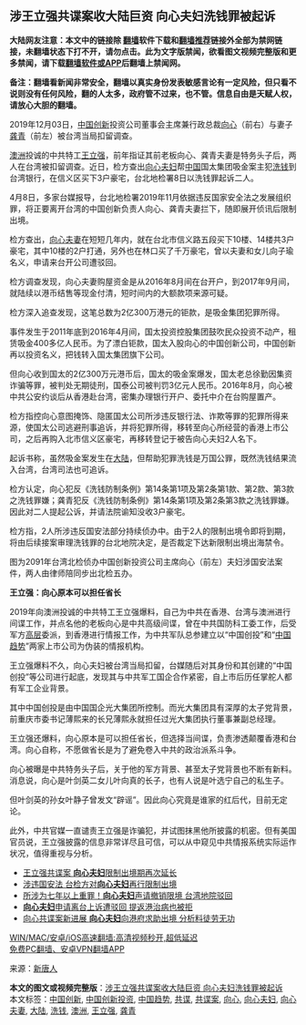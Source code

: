  <h2>涉王立强共谍案收大陆巨资 向心夫妇洗钱罪被起诉</h2> <p class="notice"><b>大陆网友注意：本文中的链接除 <a href="https://github.com/bannedbook/fanqiang" >翻墙</a>软件下载和<a href="https://github.com/killgcd/justmysocks/blob/master/README.md">翻墙推荐</a>链接外全部为禁网链接，未翻墙状态下打不开，请勿点击。此为文字版禁闻，欲看图文视频完整版和更多禁闻，请下载<a href="https://github.com/bannedbook/fanqiang">翻墙软件或APP</a>后翻墙上禁闻网。</p><p>备注：翻墙看新闻非常安全，翻墙以真实身份发表敏感言论有一定风险，但只看不说则没有任何风险，翻的人太多，政府管不过来，也不管。信息自由是天赋人权，请放心大胆的翻墙。</b></p>  <div class="entry"> <p id="conimg">2019年12月03日，<a href="https://www.bannedbook.org/bnews/tag/%e4%b8%ad%e5%9b%bd%e5%88%9b%e6%96%b0/" class="st_tag internal_tag" rel="tag" title="标签 中国创新 下的日志">中国创新</a>投资公司董事会主席兼行政总裁<a href="https://www.bannedbook.org/bnews/tag/%e5%90%91%e5%bf%83/" class="st_tag internal_tag" rel="tag" title="标签 向心 下的日志">向心</a>（前右）与妻子<a href="https://www.bannedbook.org/bnews/tag/%e9%be%9a%e9%9d%92/" class="st_tag internal_tag" rel="tag" title="标签 龚青 下的日志">龚青</a>（前左）被台湾当局扣留调查。</p> <p><a href="https://www.bannedbook.org/bnews/tag/%e6%be%b3%e6%b4%b2/" class="st_tag internal_tag" rel="tag" title="标签 澳洲 下的日志">澳洲</a>投诚的中共特工<a href="https://www.bannedbook.org/bnews/tag/%E7%8E%8B%E7%AB%8B%E5%BC%BA/" class="st_tag internal_tag" rel="tag" title="标签 王立强 下的日志">王立强</a>，前年指证其前老板向心、龚青夫妻是特务头子后，两人在台湾被扣留调查。近日，检方查出<a href="https://www.bannedbook.org/bnews/tag/%e5%90%91%e5%bf%83%e5%a4%ab%e5%a6%87/" class="st_tag internal_tag" rel="tag" title="标签 向心夫妇 下的日志">向心夫妇</a>帮<span class='wp_keywordlink_affiliate'><a href="https://www.bannedbook.org/" title="中国" target="_blank">中国</a></span>国太集团吸金案主犯<a href="https://www.bannedbook.org/bnews/tag/%e6%b4%97%e9%92%b1/" class="st_tag internal_tag" rel="tag" title="标签 洗钱 下的日志">洗钱</a>到台湾银行，在信义区买下3户豪宅，台北地检署8日以洗钱罪起诉二人。</p> <p>4月8日，多家台媒报导，台北地检署2019年11月依据违反国家安全法之发展组织罪，将正要离开台湾的中国创新负责人向心、龚青夫妻拦下，随即展开侦讯后限制出境。</p> <p>检方查出，<a href="https://www.bannedbook.org/bnews/tag/%e5%90%91%e5%bf%83%e5%a4%ab%e5%a6%bb/" class="st_tag internal_tag" rel="tag" title="标签 向心夫妻 下的日志">向心夫妻</a>在短短几年内，就在台北市信义路五段买下10楼、14楼共3户豪宅，其中10楼的2户打通，另外也在林口买了千万豪宅，曾以夫妻和女儿向子瑜名义，申请来台开公司遭驳回。</p> <p>检方调查发现，向心夫妻购屋资金是从2016年8月间在台开户，到2017年9月间，就陆续以港币结售等现金付清，短时间内的大额款项来源可疑。</p>  <p>检方深入追查发现，这笔总数为2亿300万港元的钜款，是吸金集团犯罪所得。</p> <p>事件发生于2011年底到2016年4月间，国太投资控股集团鼓吹民众投资不动产，租赁吸金400多亿人民币。为了漂白钜款，国太入股向心的中国创新公司，中国创新再以投资名义，把钱转入国太集团旗下公司。</p> <p>但向心收到国太的2亿300万元港币后，国太的吸金案爆发，国太老总徐勤因集资诈骗等罪，被判处无期徒刑，国泰公司被判罚3亿元人民币。2016年8月，向心被中共公安约谈后从香港赴台湾，密集办理银行开户、委托中介在台购屋置产。</p> <p>检方指控向心意图掩饰、隐匿国太公司所涉违反银行法、诈欺等罪的犯罪所得来源，使国太公司逃避刑事追诉，并将犯罪所得，移转至向心所经营的香港上市公司，之后再购入北市信义区豪宅，再移转登记于被告向心夫妇2人名下。</p> <p>起诉书称，虽然吸金案发生在<span class='wp_keywordlink_affiliate'><a href="https://www.bannedbook.org/" title="大陆" target="_blank">大陆</a></span>，但帮助犯罪洗钱是万国公罪，既然洗钱结果流入台湾，台湾司法也可追诉。</p>  <p>检方认定，向心犯反《洗钱防制条例》第14条第1项及第2条第1款、第2款、第3款之洗钱罪嫌；龚青犯反《洗钱防制条例》第14条第1项及第2条第3款之洗钱罪嫌。因此对二人提起公诉，并请法院谕知没收3户豪宅。</p> <p>检方指，2人所涉违反国安法部分持续侦办中。由于2人的限制出境令即将到期，将由后续接案审理洗钱罪的台北地院决定，是否裁定下达新限制出境出海禁令。</p> <p>图为2091年台湾北检侦办中国创新投资公司主席向心（前左）夫妇涉国安法案件，两人由律师陪同步出北检五办。</p> <p><strong>王立强：向心原本可以担任省长</strong></p> <p>2019年向澳洲投诚的中共特工王立强爆料，自己为中共在香港、台湾与澳洲进行间谍工作，并点名他的老板向心是中共高级间谍，曾在中共国防科工委工作，后受军方<span class='wp_keywordlink_affiliate'><a href="https://www.bannedbook.org/bnews/ccpdope/" title="中共高层内幕" target="_blank">高层</a></span>委派，到香港进行情报工作，为中共军队总参建立以“中国创投”和“<a href="https://www.bannedbook.org/bnews/tag/%e4%b8%ad%e5%9b%bd%e8%b6%8b%e5%8a%bf/" class="st_tag internal_tag" rel="tag" title="标签 中国趋势 下的日志">中国趋势</a>”两家上市公司为伪装的情报机构。</p>  <p>王立强爆料不久，向心夫妇被台湾当局扣留，台媒随后对其身份和其创建的“中国创投”等公司进行起底，发现其与中共军工国企合作紧密，自上市后历任掌舵人都有军工企业背景。</p> <p>其中中国创投是由中国国企光大集团所控制。而光大集团具有深厚的太子党背景，前重庆市委书记薄熙来的长兄薄熙永就担任过光大集团执行董事兼副总经理。</p> <p>王立强还爆料，向心原本是可以担任省长，但选择当间谍，负责渗透颠覆香港和台湾。向心自称，不愿做省长是为了避免卷入中共的政治派系斗争。</p> <p>向心被曝是中共特务头子后，关于他的军方背景、甚至太子党背景也不断有新料。消息说，向心是叶剑英二女儿叶向真的长子，也有人说是叶选宁自己的私生子。</p> <p>但叶剑英的孙女叶静子曾发文“辟谣”。因此向心究竟是谁家的红后代，目前无定论。</p>  <p>此外，中共官媒一直谴责王立强是诈骗犯，并试图抹黑他所披露的机密。但有美国官员说，王立强披露的信息非常详尽且可信，可以从中窥见中共情报系统实际运作状况，值得重视与分析。</p> <ul class='op-related-articles' title='相关阅读'> <li><a href='https://www.bannedbook.org/bnews/comments/20210204/1481291.html' target='_blank'>王立强共谍案 <b>向心夫妇</b>限制出境期再次延长</a></li> <li><a href='https://www.bannedbook.org/bnews/cbnews/20200218/1278900.html' target='_blank'>涉违国安法 台检方对<b>向心夫妇</b>再行限制出境</a></li> <li><a href='https://www.bannedbook.org/bnews/topimagenews/20200116/1259831.html' target='_blank'>所涉为七年以上重罪！<b>向心夫妇</b>声请撤销限境 台湾地院驳回</a></li> <li><a href='https://www.bannedbook.org/bnews/cbnews/20200116/1259783.html' target='_blank'><b>向心夫妇</b>申请离台上诉遭驳回 提返港治病也被拒</a></li> <li><a href='https://www.bannedbook.org/bnews/topimagenews/20191228/1248937.html' target='_blank'>向心共谍案新进展 <b>向心夫妇</b>向港府求助出境 分析料徒劳无功</a></li> </ul> <p class="texttj"> <a href="https://github.com/bannedbook/fanqiang/wiki/V2ray%E6%9C%BA%E5%9C%BA" target="_blank">WIN/MAC/安卓/iOS高速翻墙:高清视频秒开,超低延迟</a><br/> <a href="https://github.com/bannedbook/fanqiang/wiki/%E7%A6%81%E9%97%BB%E7%BD%91%E5%AE%89%E5%8D%93%E7%BF%BB%E5%A2%99%E6%96%B0%E9%97%BBAPP" target="_blank">免费PC翻墙、安卓VPN翻墙APP</a></p><p> 来源：<span class='wp_keywordlink_affiliate'><a href="https://www.ntdtv.com/" title="新唐人">新唐人</a></span> </p><a name='sharetosocial'></a>       <div><b>本文的图文或视频完整版</b>：<a href='https://www.bannedbook.org/bnews/cbnews/20210408/1522016.html'>涉王立强共谍案收大陆巨资 向心夫妇洗钱罪被起诉</a></div>  </div><!--END ENTRY--> <div class="postfooter"> <div>本文标签：<a href="https://www.bannedbook.org/bnews/tag/%e4%b8%ad%e5%9b%bd%e5%88%9b%e6%96%b0/" rel="tag">中国创新</a>, <a href="https://www.bannedbook.org/bnews/tag/%e4%b8%ad%e5%9b%bd%e5%88%9b%e6%96%b0%e6%8a%95%e8%b5%84/" rel="tag">中国创新投资</a>, <a href="https://www.bannedbook.org/bnews/tag/%e4%b8%ad%e5%9b%bd%e8%b6%8b%e5%8a%bf/" rel="tag">中国趋势</a>, <a href="https://www.bannedbook.org/bnews/tag/%e5%85%b1%e8%b0%8d/" rel="tag">共谍</a>, <a href="https://www.bannedbook.org/bnews/tag/%e5%85%b1%e8%b0%8d%e6%a1%88/" rel="tag">共谍案</a>, <a href="https://www.bannedbook.org/bnews/tag/%e5%90%91%e5%bf%83/" rel="tag">向心</a>, <a href="https://www.bannedbook.org/bnews/tag/%e5%90%91%e5%bf%83%e5%a4%ab%e5%a6%87/" rel="tag">向心夫妇</a>, <a href="https://www.bannedbook.org/bnews/tag/%e5%90%91%e5%bf%83%e5%a4%ab%e5%a6%bb/" rel="tag">向心夫妻</a>, <a href="https://www.bannedbook.org/bnews/tag/%e5%a4%a7%e9%99%86/" rel="tag">大陆</a>, <a href="https://www.bannedbook.org/bnews/tag/%e6%b4%97%e9%92%b1/" rel="tag">洗钱</a>, <a href="https://www.bannedbook.org/bnews/tag/%e6%be%b3%e6%b4%b2/" rel="tag">澳洲</a>, <a href="https://www.bannedbook.org/bnews/tag/%E7%8E%8B%E7%AB%8B%E5%BC%BA/" rel="tag">王立强</a>, <a href="https://www.bannedbook.org/bnews/tag/%e9%be%9a%e9%9d%92/" rel="tag">龚青</a></div>  </div><!--END POSTFOOTER--> 